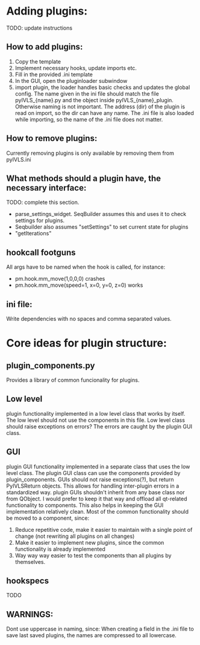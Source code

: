 # Adding plugins:
TODO: update instructions
## How to add plugins:
1. Copy the template
2. Implement necessary hooks, update imports etc. 
3. Fill in the provided .ini template
4. In the GUI, open the pluginloader subwindow
4. import plugin, the loader handles basic checks and updates the global config.
The name given in the ini file should match the file pyIVLS_{name}.py and the object inside pyIVLS_{name}_plugin. Otherwise naming is not important.
The address (dir) of the plugin is read on import, so the dir can have any name. The .ini file is also loaded while importing, so the name of the .ini file does not matter.

## How to remove plugins:
Currently removing plugins is only available by removing them from pyIVLS.ini

## What methods should a plugin have, the necessary interface:
TODO: complete this section.
- parse_settings_widget. SeqBuilder assumes this and uses it to check settings for plugins. 
- Seqbuilder also assumes "setSettings" to set current state for plugins
- "getIterations" 
 
## hookcall footguns
All args have to be named when the hook is called,
for instance:

- pm.hook.mm_move(1,0,0,0) crashes
- pm.hook.mm_move(speed=1, x=0, y=0, z=0) works


## ini file:
Write dependencies with no spaces and comma separated values.


# Core ideas for plugin structure:
## plugin_components.py
Provides a library of common funcionality for plugins. 

## Low level
plugin functionality implemented in a low level class that works by itself. The low level should not use the components in this file. Low level class should raise exceptions on errors? The errors are caught by the plugin GUI class.

## GUI
plugin GUI functionality implemented in a separate class that uses the low level class. The plugin GUI class can use the components provided by plugin_components. GUIs should not raise exceptions(?), but return PyIVLSReturn objects. This allows for handling inter-plugin errors in a standardized way.
plugin GUIs shouldn't inherit from any base class nor from QObject. I would prefer to keep it that way and offload all qt-related functionality to components. 
This also helps in keeping the GUI implementation relatively clean.
Most of the common functionality should be moved to a component, since:
1. Reduce repetitive code, make it easier to maintain with a single point of change (not rewriting all plugins on all changes)
2. Make it easier to implement new plugins, since the common functionality is already implemented
3. Way way way easier to test the components than all plugins by themselves.

## hookspecs
TODO

## WARNINGS:
Dont use uppercase in naming, since:
When creating a field in the .ini file to save last saved plugins, the names are compressed to all lowercase. 